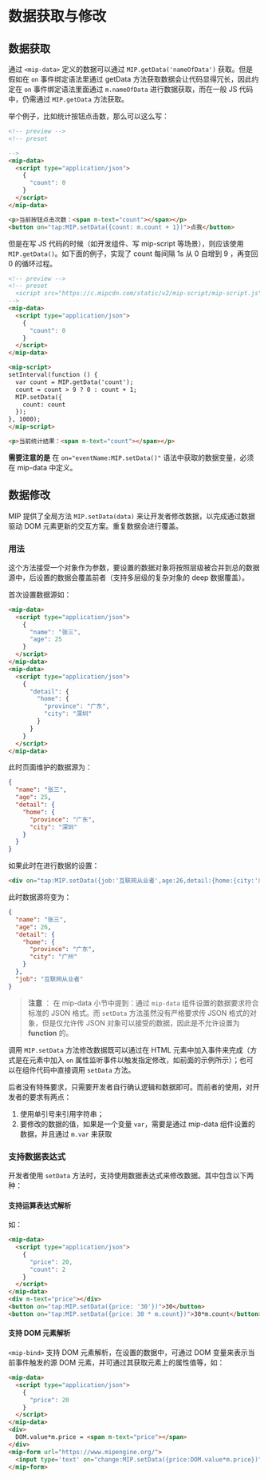 # 数据获取与修改

## 数据获取

通过 `<mip-data>` 定义的数据可以通过 `MIP.getData('nameOfData')` 获取。但是假如在 `on` 事件绑定语法里通过 getData 方法获取数据会让代码显得冗长，因此约定在 `on` 事件绑定语法里面通过 `m.nameOfData` 进行数据获取，而在一般 JS 代码中，仍需通过 `MIP.getData` 方法获取。

举个例子，比如统计按钮点击数，那么可以这么写：

```html
<!-- preview -->
<!-- preset

-->
<mip-data>
  <script type="application/json">
    {
      "count": 0
    }
  </script>
</mip-data>

<p>当前按钮点击次数：<span m-text="count"></span></p>
<button on="tap:MIP.setData({count: m.count + 1})">点我</button>

```

但是在写 JS 代码的时候（如开发组件、写 mip-script 等场景），则应该使用 `MIP.getData()`。如下面的例子，实现了 count 每间隔 1s 从 0 自增到 9 ，再变回 0 的循环过程。

```html
<!-- preview -->
<!-- preset
  <script src="https://c.mipcdn.com/static/v2/mip-script/mip-script.js"></script>
-->
<mip-data>
  <script type="application/json">
    {
      "count": 0
    }
  </script>
</mip-data>

<mip-script>
setInterval(function () {
  var count = MIP.getData('count');
  count = count > 9 ? 0 : count + 1;
  MIP.setData({
    count: count
  });
}, 1000);
</mip-script>

<p>当前统计结果：<span m-text="count"></span></p>
```

**需要注意的是** 在 `on="eventName:MIP.setData()"` 语法中获取的数据变量，必须在 mip-data 中定义。

## 数据修改

MIP 提供了全局方法 `MIP.setData(data)` 来让开发者修改数据，以完成通过数据驱动 DOM 元素更新的交互方案。重复数据会进行覆盖。

### 用法

这个方法接受一个对象作为参数，要设置的数据对象将按照层级被合并到总的数据源中，后设置的数据会覆盖前者（支持多层级的复杂对象的 deep 数据覆盖）。

首次设置数据源如：

```html
<mip-data>
  <script type="application/json">
    {
      "name": "张三",
      "age": 25
    }
  </script>
</mip-data>
<mip-data>
  <script type="application/json">
    {
      "detail": {
        "home": {
          "province": "广东",
          "city": "深圳"
        }
      }
    }
  </script>
</mip-data>
```

此时页面维护的数据源为：

```json
{
  "name": "张三",
  "age": 25,
  "detail": {
    "home": {
      "province": "广东",
      "city": "深圳"
    }
  }
}
```

如果此时在进行数据的设置：

```html
<div on="tap:MIP.setData({job:'互联网从业者',age:26,detail:{home:{city:'广州'}}})"></div>
```

此时数据源将变为：

```json
{
  "name": "张三",
  "age": 26,
  "detail": {
    "home": {
      "province": "广东",
      "city": "广州"
    }
  },
  "job": "互联网从业者"
}
```

> **注意** ：
> 在 mip-data 小节中提到：通过 `mip-data` 组件设置的数据要求符合标准的 JSON 格式。而 `setData` 方法虽然没有严格要求传 JSON 格式的对象，但是仅允许传 JSON 对象可以接受的数据，因此是不允许设置为 **function** 的。

调用 `MIP.setData` 方法修改数据既可以通过在 HTML 元素中加入事件来完成（方式是在元素中加入 `on` 属性监听事件以触发指定修改，如前面的示例所示）；也可以在组件代码中直接调用 `setData` 方法。

后者没有特殊要求，只需要开发者自行确认逻辑和数据即可。而前者的使用，对开发者的要求有两点：
1.  使用单引号来引用字符串；
2.  要修改的数据的值，如果是一个变量 `var`，需要是通过 mip-data 组件设置的数据，并且通过 `m.var` 来获取

### 支持数据表达式

开发者使用 `setData` 方法时，支持使用数据表达式来修改数据。其中包含以下两种：

#### 支持运算表达式解析

如：

```html
<mip-data>
  <script type="application/json">
    {
      "price": 20,
      "count": 2
    }
  </script>
</mip-data>
<div m-text="price"></div>
<button on="tap:MIP.setData({price: '30'})">30</button>
<button on="tap:MIP.setData({price: 30 * m.count})">30*m.count</button>
```

#### 支持 DOM 元素解析

`<mip-bind>` 支持 DOM 元素解析，在设置的数据中，可通过 DOM 变量来表示当前事件触发的源 DOM 元素，并可通过其获取元素上的属性值等，如：

```html
<mip-data>
  <script type="application/json">
    {
      "price": 20
    }
  </script>
</mip-data>
<div>
  DOM.value*m.price = <span m-text="price"></span>
</div>
<mip-form url="https://www.mipengine.org/">
  <input type='text' on="change:MIP.setData({price:DOM.value*m.price})">
</mip-form>
```
